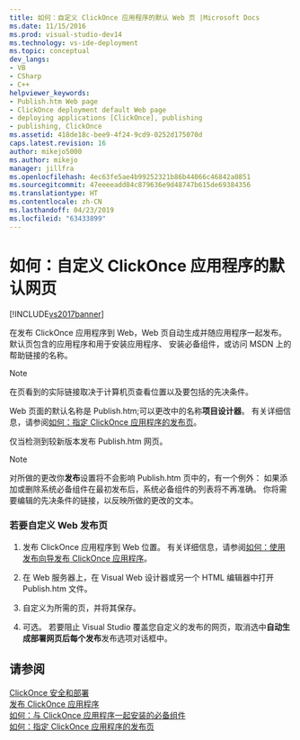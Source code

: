 ```yaml
---
title: 如何：自定义 ClickOnce 应用程序的默认 Web 页 |Microsoft Docs
ms.date: 11/15/2016
ms.prod: visual-studio-dev14
ms.technology: vs-ide-deployment
ms.topic: conceptual
dev_langs:
- VB
- CSharp
- C++
helpviewer_keywords:
- Publish.htm Web page
- ClickOnce deployment default Web page
- deploying applications [ClickOnce], publishing
- publishing, ClickOnce
ms.assetid: 418de18c-bee9-4f24-9cd9-0252d175070d
caps.latest.revision: 16
author: mikejo5000
ms.author: mikejo
manager: jillfra
ms.openlocfilehash: 4ec63fe5ae4b99252321b86b44066c46842a0851
ms.sourcegitcommit: 47eeeeadd84c879636e9d48747b615de69384356
ms.translationtype: HT
ms.contentlocale: zh-CN
ms.lasthandoff: 04/23/2019
ms.locfileid: "63433899"
---
```

# <a name="how-to-customize-the-default-web-page-for-a-clickonce-application"></a>如何：自定义 ClickOnce 应用程序的默认网页
[!INCLUDE[vs2017banner](../includes/vs2017banner.md)]

在发布 ClickOnce 应用程序到 Web，Web 页自动生成并随应用程序一起发布。 默认页包含的应用程序和用于安装应用程序、 安装必备组件，或访问 MSDN 上的帮助链接的名称。  
  
> [!NOTE]
> 在页看到的实际链接取决于计算机页查看位置以及要包括的先决条件。  
  
 Web 页面的默认名称是 Publish.htm;可以更改中的名称**项目设计器**。 有关详细信息，请参阅[如何：指定 ClickOnce 应用程序的发布页](../deployment/how-to-specify-a-publish-page-for-a-clickonce-application.md)。  
  
 仅当检测到较新版本发布 Publish.htm 网页。  
  
> [!NOTE]
> 对所做的更改你**发布**设置将不会影响 Publish.htm 页中的，有一个例外： 如果添加或删除系统必备组件在最初发布后，系统必备组件的列表将不再准确。 你将需要编辑的先决条件的链接，以反映所做的更改的文本。  
  
### <a name="to-customize-the-publish-web-page"></a>若要自定义 Web 发布页  
  
1. 发布 ClickOnce 应用程序到 Web 位置。 有关详细信息，请参阅[如何：使用发布向导发布 ClickOnce 应用程序](../deployment/how-to-publish-a-clickonce-application-using-the-publish-wizard.md)。  
  
2. 在 Web 服务器上，在 Visual Web 设计器或另一个 HTML 编辑器中打开 Publish.htm 文件。  
  
3. 自定义为所需的页，并将其保存。  
  
4. 可选。 若要阻止 Visual Studio 覆盖您自定义的发布的网页，取消选中**自动生成部署网页后每个发布**发布选项对话框中。  
  
## <a name="see-also"></a>请参阅  
 [ClickOnce 安全和部署](../deployment/clickonce-security-and-deployment.md)   
 [发布 ClickOnce 应用程序](../deployment/publishing-clickonce-applications.md)   
 [如何：与 ClickOnce 应用程序一起安装的必备组件](../deployment/how-to-install-prerequisites-with-a-clickonce-application.md)   
 [如何：指定 ClickOnce 应用程序的发布页](../deployment/how-to-specify-a-publish-page-for-a-clickonce-application.md)
